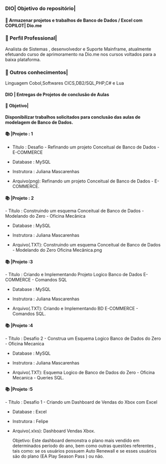  <h3>
DIO| Objetivo do repositório| </h3>
<h4> 💼 Armazenar projetos e trabalhos de Banco de Dados / Excel com COPILOT|  Dio.me
 </h4>  

<h3>  
 🌟 Perfil Professional| </h3>
   Analista de Sistemas , desenvolvedor e Suporte Mainframe, atualmente efetuando curso de aprimoramento na Dio.me nos cursos voltados para a baixa plataforma. 
    <h0></h0>
<h3>
🌟  Outros conhecimentos|</h3>
  Linguagem Cobol,Softwares CICS,DB2/SQL,PHP,C# e Lua

<h4>
 DIO | Entregas de Projetos de conclusão de Aulas
</h4> 
<h4>
🌟 Objetivo| 
</h4> 
<h4> Disponibilizar trabalhos solicitados para conclusão das aulas de modelagem de Banco de Dados.
</h4>
<h4>
📚 |Projeto    : 1
</h4>

<h4></h4> 

-  Título      : Desafio - Refinando um projeto Conceitual de Banco de Dados - E-COMMERCE

-  Database    : MySQL

-  Instrutora  : Juliana Mascarenhas
   
-  Arquivo(png): Refinando um projeto Conceitual de Banco de Dados - E-COMMERCE.

<h4>
📚 |Projeto    : 2
 </h4> 
-  Título       : Construindo um esquema Conceitual de Banco de Dados - Modelando do Zero - Oficina Mecânica

-  Database     : MySQL

-  Instrutora   : Juliana Mascarenhas
   
-  Arquivo(.TXT): Construindo um esquema Conceitual de Banco de Dados - Modelando do Zero Oficina Mecânica.png

<h4>
📚 |Projeto    :3
 </h4> 
-  Título       : Criando e Implementando Projeto Logico Banco de Dados E-COMMERCE - Comandos SQL

-  Database     : MySQL

-  Instrutora   : Juliana Mascarenhas
   
-  Arquivo(.TXT): Criando e Implementando BD E-COMMERCE - Comandos SQL.



<h4>
📚 |Projeto    :4
 </h4> 
-  Título       : Desafio 2 - Construa um Esquema Logico Banco de Dados do Zero - Oficina Mecanica 

-  Database     : MySQL

-  Instrutora   : Juliana Mascarenhas
   
-  Arquivo(.TXT): Esquema Logico de Banco de Dados do Zero - Oficina Mecanica - Queries SQL.

<h4>
📚 |Projeto    :5
 </h4> 
-  Título       : Desafio 1 - Criando um Dashboard de Vendas do Xbox com Excel

-  Database     : Excel 

-  Instrutora   : Felipe
   
-  Arquivo(.xlxs): Dashboard Vendas Xbox.

   Objetivo: 
        Este dashboard demonstra o plano mais vendido em determinados período do ano, bem como outras questões referentes , tais como: se os usuários possuem Auto Renewall e se esses usuários são do plano (EA Play Season Pass ) ou não.

